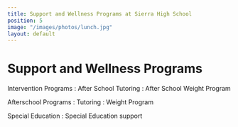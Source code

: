 ```yaml
---
title: Support and Wellness Programs at Sierra High School
position: 5
image: "/images/photos/lunch.jpg"
layout: default
---
```


# Support <span class="lowercase">and</span> Wellness Programs

Intervention Programs
: After School Tutoring
: After School Weight Program

Afterschool Programs
: Tutoring
: Weight Program

Special Education
: Special Education support
